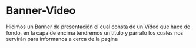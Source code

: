 # Banner-Video
Hicimos un Banner de presentación el cual consta de un Vídeo que hace de fondo, en la capa de encima tendremos un titulo y párrafo los cuales nos servirán para informanos a cerca de la pagina
